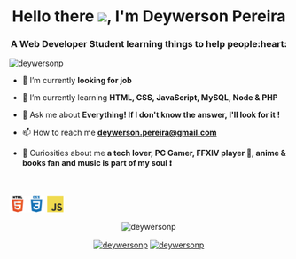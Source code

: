 <h1 align="center">Hello there <img src="https://raw.githubusercontent.com/kaueMarques/kaueMarques/master/hi.gif" width="30px">, I'm Deywerson Pereira</h1>
<h3 align="center">A Web Developer Student learning things to help people:heart:</h3>
<p align="left"> <img src="https://komarev.com/ghpvc/?username=deywersonp" alt="deywersonp" /> </p>


- 🔭 I’m currently **looking for job** 

- 🌱 I’m currently learning **HTML, CSS, JavaScript, MySQL, Node & PHP**

- 💬 Ask me about **Everything! If I don't know the answer, I'll look for it !**

- 📫 How to reach me **deywerson.pereira@gmail.com**

- 🌟 Curiosities about me **a tech lover, PC Gamer, FFXIV player 🖤, anime & books fan and music is part of my soul ❗**

<br>

<p align="left">
<!-- <img src="https://raw.githubusercontent.com/devicons/devicon/master/icons/react/react-original-wordmark.svg" alt="react" width="20" height="20"/> -->
<img src="https://raw.githubusercontent.com/devicons/devicon/master/icons/html5/html5-original-wordmark.svg" alt="html5"  width="30" height="30"/>
<img src="https://raw.githubusercontent.com/devicons/devicon/master/icons/css3/css3-plain-wordmark.svg" alt="css3"  width="30" height="30"/>
<img src="https://raw.githubusercontent.com/devicons/devicon/master/icons/javascript/javascript-original.svg" alt="javascript" width="30" height="30"/>
<!-- <img src="https://raw.githubusercontent.com/devicons/devicon/master/icons/postgresql/postgresql-original-wordmark.svg" alt="postgresql" width="30" height="30"/> -->
<!-- <img src="https://raw.githubusercontent.com/devicons/devicon/master/icons/nodejs/nodejs-original-wordmark.svg" alt="nodejs" width="30" height="30"/></p><p align="center"> -->

<br>
<p align="center">
<img src="https://github-readme-stats.vercel.app/api?username=deywersonp&show_icons=true" alt="deywersonp"/> 
</p>

<p align="center">
<!-- <a href="" target="blank"><img align="center" src="https://cdn.jsdelivr.net/npm/simple-icons@3.0.1/icons/codepen.svg" alt="deywersonp" height="20" width="20" /></a> -->
<!-- <a href="" target="blank"><img align="center" src="https://cdn.jsdelivr.net/npm/simple-icons@3.0.1/icons/twitter.svg" alt="deywersonp" height="20" width="20" /></a> -->
<a href="https://www.linkedin.com/in/deywerson-pereira/" target="blank"><img align="center" src="https://cdn.jsdelivr.net/npm/simple-icons@3.0.1/icons/linkedin.svg" alt="deywersonp" height="20" width="20" /></a>
<!-- <a href="https://stackoverflow.com/" target="blank"><img align="center" src="https://cdn.jsdelivr.net/npm/simple-icons@3.0.1/icons/stackoverflow.svg" alt="deywersonp" height="20" width="20" /></a> -->
<!-- <a href="" target="blank"><img align="center" src="https://cdn.jsdelivr.net/npm/simple-icons@3.0.1/icons/codesandbox.svg" alt="deywersonp" height="20" width="20" /></a> -->
<a href="https://www.instagram.com/7passosaonorte" target="blank"><img align="center" src="https://cdn.jsdelivr.net/npm/simple-icons@3.0.1/icons/instagram.svg" alt="deywersonp" height="20" width="20" /></a>
</p>

<!--
**deywersonp/deywersonp** is a ✨ _special_ ✨ repository because its `README.md` (this file) appears on your GitHub profile.

Here are some ideas to get you started:

- 🔭 I’m currently working on ...
- 🌱 I’m currently learning ...
- 👯 I’m looking to collaborate on ...
- 🤔 I’m looking for help with ...
- 💬 Ask me about ...
- 📫 How to reach me: ...
- 😄 Pronouns: ...
- ⚡ Fun fact: ...
-->
